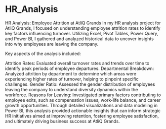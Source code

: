 # HR_Analysis
HR Analysis: Employee Attrition at AtliQ Grands
In my HR analysis project for AtliQ Grands, I focused on understanding employee attrition rates to identify key factors influencing turnover. Utilizing Excel, Pivot Tables, Power Query, and Power BI, I gathered and analyzed historical data to uncover insights into why employees are leaving the company.

Key aspects of the analysis included:

Attrition Rates: Evaluated overall turnover rates and trends over time to identify peak periods of employee departures.
Departmental Breakdown: Analyzed attrition by department to determine which areas were experiencing higher rates of turnover, helping to pinpoint specific challenges.
Gender Ratio: Assessed the gender distribution of employees leaving the company to understand diversity dynamics within the workforce.
Reasons for Leaving: Investigated primary factors contributing to employee exits, such as compensation issues, work-life balance, and career growth opportunities.
Through detailed visualizations and data modeling in Power BI, this analysis provided actionable insights that can inform strategic HR initiatives aimed at improving retention, fostering employee satisfaction, and ultimately driving business success at AtliQ Grands.
